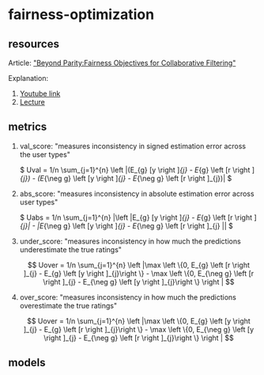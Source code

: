 # fairness-optimization

## resources

Article: ["Beyond Parity:Fairness Objectives for Collaborative Filtering"](https://arxiv.org/pdf/1705.08804.pdf)

Explanation:

1. [Youtube link](https://www.google.com/search?q=code+for+Beyond+Parity%3A+Fairness+Objectives+for+Collaborative+Filtering&rlz=1C5GCEM_enIL1032IL1032&sxsrf=ALiCzsZACsJifJOqejrgmEyimTqkxszmNw%3A1671954851128&ei=owGoY9G7B8GW9u8PzPWjyAo&ved=0ahUKEwiRme2XpZT8AhVBi_0HHcz6CKkQ4dUDCA8&uact=5&oq=code+for+Beyond+Parity%3A+Fairness+Objectives+for+Collaborative+Filtering&gs_lcp=Cgxnd3Mtd2l6LXNlcnAQA0oECEEYAEoECEYYAFAAWABg_AFoAHABeACAAX-IAX-SAQMwLjGYAQCgAQHAAQE&sclient=gws-wiz-serp#fpstate=ive&vld=cid:f93e384b,vid:uMApSkGGQKs)
2. [Lecture](https://www.google.com/search?q=Beyond+Parity%3A+Fairness+Objectives+for+Collaborative+Filtering%3A&oq=Beyond+Parity%3A+Fairness+Objectives+for+Collaborative+Filtering%3A&aqs=chrome..69i57j35i39l2j0i22i30.871j0j7&sourceid=chrome&ie=UTF-8#fpstate=ive&vld=cid:9fe4e62d,vid:9EWSuoNqBQo)

## metrics

1. val_score:
   "measures inconsistency in signed estimation error across the user types"

   $
   Uval = 1/n \sum_{j=1}^{n} \left |(E_{g}   [y \right ]_{j} - E_{g}  \left [r  \right ]_{j}) - (E_{\neg g}  \left [y \right ]_{j} - E_{\neg g}  \left [r  \right ]_{j})|
   $
2. abs_score:
   "measures inconsistency in absolute estimation error across user types"

   $
   Uabs = 1/n \sum_{j=1}^{n} |\left |E_{g}   [y \right ]_{j} - E_{g}  \left [r  \right ]_{j}| - |E_{\neg g}  \left [y \right ]_{j} - E_{\neg g}  \left [r  \right ]_{j} ||
   $
3. under_score:
   "measures inconsistency in how much the predictions underestimate the true ratings"

   $$
   Uover = 1/n \sum_{j=1}^{n} \left |\max \left \{0,  E_{g}  \left [r \right ]_{j} - E_{g}  \left [y  \right ]_{j}\right \} - \max \left \{0,  E_{\neg g}  \left [r \right ]_{j} - E_{\neg g}  \left [y  \right ]_{j}\right \} \right |
   $$
4. over_score:
   "measures inconsistency in how much the predictions overestimate the true ratings"

   $$
   Uover = 1/n \sum_{j=1}^{n} \left |\max \left \{0,  E_{g}  \left [y \right ]_{j} - E_{g}  \left [r  \right ]_{j}\right \} - \max \left \{0,  E_{\neg g}  \left [y \right ]_{j} - E_{\neg g}  \left [r  \right ]_{j}\right \} \right |
   $$

## models
